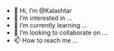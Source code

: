 - 👋 Hi, I’m @Kalashtar
- 👀 I’m interested in ...
- 🌱 I’m currently learning ...
- 💞️ I’m looking to collaborate on ...
- 📫 How to reach me ...

<!---
Kalashtar/Kalashtar is a ✨ special ✨ repository because its `README.md` (this file) appears on your GitHub profile.
You can click the Preview link to take a look at your changes.
--->
